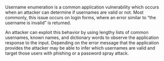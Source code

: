 Username enumeration is a common application vulnerability which occurs when an attacker can determine if usernames are valid or not. Most commonly, this issue occurs on login forms, where an error similar to “the username is invalid” is returned.

An attacker can exploit this behavior by using lengthy lists of common usernames, known names, and dictionary words to observe the application response to the input. Depending on the error message that the application provides the attacker may be able to infer which usernames are valid and target those users with phishing or a password spray attack.
